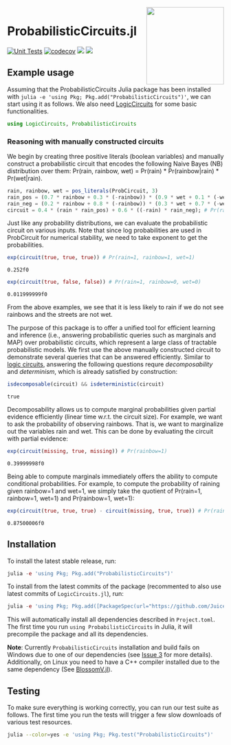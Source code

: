 <img align="right" width="180px" src="https://avatars.githubusercontent.com/u/58918144?s=200&v=4">

<!-- DO NOT EDIT README.md directly, instead edit docs/README.jl and generate the markdown-->

# Probabilistic<wbr>Circuits<wbr>.jl

[![Unit Tests](https://github.com/Juice-jl/ProbabilisticCircuits.jl/workflows/Unit%20Tests/badge.svg)](https://github.com/Juice-jl/ProbabilisticCircuits.jl/actions?query=workflow%3A%22Unit+Tests%22+branch%3Amaster)  [![codecov](https://codecov.io/gh/Juice-jl/ProbabilisticCircuits.jl/branch/master/graph/badge.svg)](https://codecov.io/gh/Juice-jl/ProbabilisticCircuits.jl) [![](https://img.shields.io/badge/docs-stable-green.svg)](https://juice-jl.github.io/ProbabilisticCircuits.jl/stable) [![](https://img.shields.io/badge/docs-dev-blue.svg)](https://juice-jl.github.io/ProbabilisticCircuits.jl/dev)

## Example usage

Assuming that the ProbabilisticCircuits Julia package has been installed with `julia -e 'using Pkg; Pkg.add("ProbabilisticCircuits")'`, we can start using it as follows. We also need [LogicCircuits](https://github.com/Juice-jl/LogicCircuits.jl) for some basic functionalities.

```julia
using LogicCircuits, ProbabilisticCircuits
```

### Reasoning with manually constructed circuits

We begin by creating three positive literals (boolean variables) and manually construct a probabilistic circuit that encodes the following Naive Bayes (NB) distribution over them: Pr(rain, rainbow, wet) = Pr(rain) * Pr(rainbow|rain) * Pr(wet|rain).

```julia
rain, rainbow, wet = pos_literals(ProbCircuit, 3)
rain_pos = (0.7 * rainbow + 0.3 * (-rainbow)) * (0.9 * wet + 0.1 * (-wet)) # Pr(rainbow|rain=1) * Pr(wet|rain=1)
rain_neg = (0.2 * rainbow + 0.8 * (-rainbow)) * (0.3 * wet + 0.7 * (-wet)) # Pr(rainbow|rain=0) * Pr(wet|rain=0)
circuit = 0.4 * (rain * rain_pos) + 0.6 * ((-rain) * rain_neg); # Pr(rain, rainbow, wet)
```

Just like any probability distributions, we can evaluate the probabilistic circuit on various inputs. Note that since log probabilities are used in ProbCircuit for numerical stability, we need to take exponent to get the probabilities.

```julia
exp(circuit(true, true, true)) # Pr(rain=1, rainbow=1, wet=1)
```

```
0.252f0
```

```julia
exp(circuit(true, false, false)) # Pr(rain=1, rainbow=0, wet=0)
```

```
0.011999999f0
```

From the above examples, we see that it is less likely to rain if we do not see rainbows and the streets are not wet.

The purpose of this package is to offer a unified tool for efficient learning and inference (i.e., answering probabilistic queries such as marginals and MAP) over probabilistic circuits, which represent a large class of tractable probabilistic models. We first use the above manually constructed circuit to demonstrate several queries that can be answered efficiently. Similar to [logic circuits](https://github.com/Juice-jl/LogicCircuits.jl), answering the following questions requre *decomposability* and *determinism*, which is already satisfied by construction:

```julia
isdecomposable(circuit) && isdeterministic(circuit)
```

```
true
```

Decomposability allows us to compute marginal probabilities given partial evidence efficiently (linear time w.r.t. the circuit size). For example, we want to ask the probability of observing rainbows. That is, we want to marginalize out the variables rain and wet. This can be done by evaluating the circuit with partial evidence:

```julia
exp(circuit(missing, true, missing)) # Pr(rainbow=1)
```

```
0.39999998f0
```

Being able to compute marginals immediately offers the ability to compute conditional probabilities. For example, to compute the probability of raining given rainbow=1 and wet=1, we simply take the quotient of Pr(rain=1, rainbow=1, wet=1) and Pr(rainbow=1, wet=1):

```julia
exp(circuit(true, true, true) - circuit(missing, true, true)) # Pr(rain=1|rainbow=1, wet=1)
```

```
0.87500006f0
```

## Installation

To install the latest stable release, run:

```julia
julia -e 'using Pkg; Pkg.add("ProbabilisticCircuits")'
```

To install from the latest commits of the package (recommented to also use latest commits of `LogicCircuits.jl`), run:

```julia
julia -e 'using Pkg; Pkg.add([PackageSpec(url="https://github.com/Juice-jl/LogicCircuits.jl.git"),PackageSpec(url="https://github.com/Juice-jl/ProbabilisticCircuits.jl.git")])'
```

This will automatically install all dependencies described in `Project.toml`.
The first time you run `using ProbabilisticCircuits` in Julia, it will precompile the package and all its dependencies.

**Note**: Currently `ProbabilisticCircuits` installation and build fails on Windows due to one of our dependencies (see [Issue 3](https://github.com/Juice-jl/ProbabilisticCircuits.jl/issues/3) for more details). Additionally, on Linux you need to have a C++ compiler installed due to the same dependency (See [BlossomV.jl](https://github.com/mlewe/BlossomV.jl)).

## Testing

To make sure everything is working correctly, you can run our test suite as follows. The first time you run the tests will trigger a few slow downloads of various test resources.

```bash
julia --color=yes -e 'using Pkg; Pkg.test("ProbabilisticCircuits")'
```


